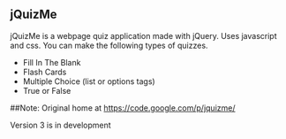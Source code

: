 ## jQuizMe

jQuizMe is a webpage quiz application made with jQuery. Uses javascript and css. You can make the following types of quizzes.

- Fill In The Blank
- Flash Cards
- Multiple Choice (list or options tags)
- True or False

##Note: 
Original home at https://code.google.com/p/jquizme/

Version 3 is in development
